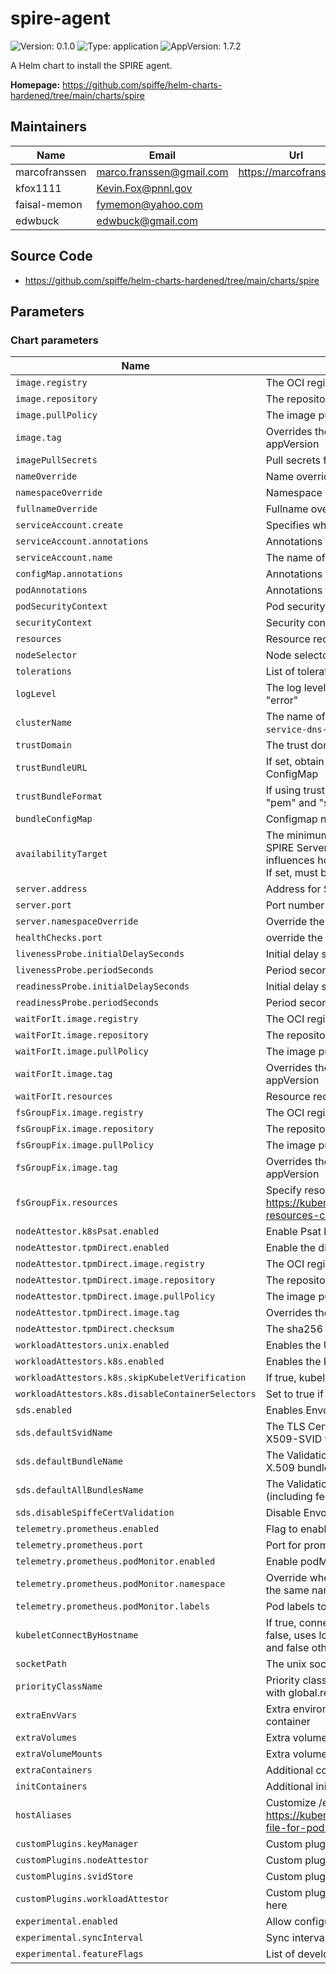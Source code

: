 # spire-agent

![Version: 0.1.0](https://img.shields.io/badge/Version-0.1.0-informational?style=flat-square) ![Type: application](https://img.shields.io/badge/Type-application-informational?style=flat-square) ![AppVersion: 1.7.2](https://img.shields.io/badge/AppVersion-1.7.2-informational?style=flat-square)

A Helm chart to install the SPIRE agent.

**Homepage:** <https://github.com/spiffe/helm-charts-hardened/tree/main/charts/spire>

## Maintainers

| Name | Email | Url |
| ---- | ------ | --- |
| marcofranssen | <marco.franssen@gmail.com> | <https://marcofranssen.nl> |
| kfox1111 | <Kevin.Fox@pnnl.gov> |  |
| faisal-memon | <fymemon@yahoo.com> |  |
| edwbuck | <edwbuck@gmail.com> |  |

## Source Code

* <https://github.com/spiffe/helm-charts-hardened/tree/main/charts/spire>

<!-- The parameters section is generated using helm-docs.sh and should not be edited by hand. -->

## Parameters

### Chart parameters

| Name                                              | Description                                                                                                                                                                                       | Value                                                                            |
| ------------------------------------------------- | ------------------------------------------------------------------------------------------------------------------------------------------------------------------------------------------------- | -------------------------------------------------------------------------------- |
| `image.registry`                                  | The OCI registry to pull the image from                                                                                                                                                           | `ghcr.io`                                                                        |
| `image.repository`                                | The repository within the registry                                                                                                                                                                | `spiffe/spire-agent`                                                             |
| `image.pullPolicy`                                | The image pull policy                                                                                                                                                                             | `IfNotPresent`                                                                   |
| `image.tag`                                       | Overrides the image tag whose default is the chart appVersion                                                                                                                                     | `""`                                                                             |
| `imagePullSecrets`                                | Pull secrets for images                                                                                                                                                                           | `[]`                                                                             |
| `nameOverride`                                    | Name override                                                                                                                                                                                     | `""`                                                                             |
| `namespaceOverride`                               | Namespace override                                                                                                                                                                                | `""`                                                                             |
| `fullnameOverride`                                | Fullname override                                                                                                                                                                                 | `""`                                                                             |
| `serviceAccount.create`                           | Specifies whether a service account should be created                                                                                                                                             | `true`                                                                           |
| `serviceAccount.annotations`                      | Annotations to add to the service account                                                                                                                                                         | `{}`                                                                             |
| `serviceAccount.name`                             | The name of the service account to use.                                                                                                                                                           | `""`                                                                             |
| `configMap.annotations`                           | Annotations to add to the SPIRE Agent ConfigMap                                                                                                                                                   | `{}`                                                                             |
| `podAnnotations`                                  | Annotations to add to pods                                                                                                                                                                        | `{}`                                                                             |
| `podSecurityContext`                              | Pod security context                                                                                                                                                                              | `{}`                                                                             |
| `securityContext`                                 | Security context                                                                                                                                                                                  | `{}`                                                                             |
| `resources`                                       | Resource requests and limits                                                                                                                                                                      | `{}`                                                                             |
| `nodeSelector`                                    | Node selector                                                                                                                                                                                     | `{}`                                                                             |
| `tolerations`                                     | List of tolerations                                                                                                                                                                               | `[]`                                                                             |
| `logLevel`                                        | The log level, valid values are "debug", "info", "warn", and "error"                                                                                                                              | `info`                                                                           |
| `clusterName`                                     | The name of the Kubernetes cluster (`kubeadm init --service-dns-domain`)                                                                                                                          | `example-cluster`                                                                |
| `trustDomain`                                     | The trust domain to be used for the SPIFFE identifiers                                                                                                                                            | `example.org`                                                                    |
| `trustBundleURL`                                  | If set, obtain trust bundle from url instead of Kubernetes ConfigMap                                                                                                                              | `""`                                                                             |
| `trustBundleFormat`                               | If using trustBundleURL, what format is the url. Choices are "pem" and "spiffe"                                                                                                                   | `pem`                                                                            |
| `bundleConfigMap`                                 | Configmap name for Spire bundle                                                                                                                                                                   | `spire-bundle`                                                                   |
| `availabilityTarget`                              | The minimum amount of time desired to gracefully handle SPIRE Server or Agent downtime. This configurable influences how aggressively X509 SVIDs should be rotated. If set, must be at least 24h. | `""`                                                                             |
| `server.address`                                  | Address for Spire server                                                                                                                                                                          | `""`                                                                             |
| `server.port`                                     | Port number for Spire server                                                                                                                                                                      | `8081`                                                                           |
| `server.namespaceOverride`                        | Override the namespace for Spire server                                                                                                                                                           | `""`                                                                             |
| `healthChecks.port`                               | override the host port used for health checking                                                                                                                                                   | `9982`                                                                           |
| `livenessProbe.initialDelaySeconds`               | Initial delay seconds for probe                                                                                                                                                                   | `15`                                                                             |
| `livenessProbe.periodSeconds`                     | Period seconds for probe                                                                                                                                                                          | `60`                                                                             |
| `readinessProbe.initialDelaySeconds`              | Initial delay seconds for probe                                                                                                                                                                   | `15`                                                                             |
| `readinessProbe.periodSeconds`                    | Period seconds for probe                                                                                                                                                                          | `60`                                                                             |
| `waitForIt.image.registry`                        | The OCI registry to pull the image from                                                                                                                                                           | `cgr.dev`                                                                        |
| `waitForIt.image.repository`                      | The repository within the registry                                                                                                                                                                | `chainguard/wait-for-it`                                                         |
| `waitForIt.image.pullPolicy`                      | The image pull policy                                                                                                                                                                             | `IfNotPresent`                                                                   |
| `waitForIt.image.tag`                             | Overrides the image tag whose default is the chart appVersion                                                                                                                                     | `latest@sha256:84be7f9205d88f368097c3712a867c5d35d1d024633de4b5675b3f17f63f27cf` |
| `waitForIt.resources`                             | Resource requests and limits                                                                                                                                                                      | `{}`                                                                             |
| `fsGroupFix.image.registry`                       | The OCI registry to pull the image from                                                                                                                                                           | `cgr.dev`                                                                        |
| `fsGroupFix.image.repository`                     | The repository within the registry                                                                                                                                                                | `chainguard/bash`                                                                |
| `fsGroupFix.image.pullPolicy`                     | The image pull policy                                                                                                                                                                             | `Always`                                                                         |
| `fsGroupFix.image.tag`                            | Overrides the image tag whose default is the chart appVersion                                                                                                                                     | `latest@sha256:099e4b9adb13a94e6f25d6bb9bfe69fd5ba734a615e62bb0e1efba6650c6b23d` |
| `fsGroupFix.resources`                            | Specify resource needs as per https://kubernetes.io/docs/concepts/configuration/manage-resources-containers/                                                                                      | `{}`                                                                             |
| `nodeAttestor.k8sPsat.enabled`                    | Enable Psat k8s nodeattestor                                                                                                                                                                      | `true`                                                                           |
| `nodeAttestor.tpmDirect.enabled`                  | Enable the direct tpm nodeattestor                                                                                                                                                                | `false`                                                                          |
| `nodeAttestor.tpmDirect.image.registry`           | The OCI registry to pull the image from                                                                                                                                                           | `docker.io`                                                                      |
| `nodeAttestor.tpmDirect.image.repository`         | The repository within the registry                                                                                                                                                                | `boxboat/spire-tpm-plugin-tpm-attestor-agent`                                    |
| `nodeAttestor.tpmDirect.image.pullPolicy`         | The image pull policy                                                                                                                                                                             | `IfNotPresent`                                                                   |
| `nodeAttestor.tpmDirect.image.tag`                | Overrides the image tag                                                                                                                                                                           | `v1.7.0`                                                                         |
| `nodeAttestor.tpmDirect.checksum`                 | The sha256 checksum of the plugin binary                                                                                                                                                          | `6268bfe385ff847461c24f5eec43a0d05ddc875adfc8632289b6b77bde1866af`               |
| `workloadAttestors.unix.enabled`                  | Enables the Unix workload attestor                                                                                                                                                                | `false`                                                                          |
| `workloadAttestors.k8s.enabled`                   | Enables the Kubernetes workload attestor                                                                                                                                                          | `true`                                                                           |
| `workloadAttestors.k8s.skipKubeletVerification`   | If true, kubelet certificate verification is skipped                                                                                                                                              | `true`                                                                           |
| `workloadAttestors.k8s.disableContainerSelectors` | Set to true if using holdApplicationUntilProxyStarts in Istio                                                                                                                                     | `false`                                                                          |
| `sds.enabled`                                     | Enables Envoy SDS configuration                                                                                                                                                                   | `false`                                                                          |
| `sds.defaultSvidName`                             | The TLS Certificate resource name to use for the default X509-SVID with Envoy SDS                                                                                                                 | `default`                                                                        |
| `sds.defaultBundleName`                           | The Validation Context resource name to use for the default X.509 bundle with Envoy SDS                                                                                                           | `ROOTCA`                                                                         |
| `sds.defaultAllBundlesName`                       | The Validation Context resource name to use for all bundles (including federated) with Envoy SDS                                                                                                  | `ALL`                                                                            |
| `sds.disableSpiffeCertValidation`                 | Disable Envoy SDS custom validation                                                                                                                                                               | `false`                                                                          |
| `telemetry.prometheus.enabled`                    | Flag to enable prometheus monitoring                                                                                                                                                              | `false`                                                                          |
| `telemetry.prometheus.port`                       | Port for prometheus metrics                                                                                                                                                                       | `9988`                                                                           |
| `telemetry.prometheus.podMonitor.enabled`         | Enable podMonitor for prometheus                                                                                                                                                                  | `false`                                                                          |
| `telemetry.prometheus.podMonitor.namespace`       | Override where to install the podMonitor, if not set will use the same namespace as the spire-agent                                                                                               | `""`                                                                             |
| `telemetry.prometheus.podMonitor.labels`          | Pod labels to filter for prometheus monitoring                                                                                                                                                    | `{}`                                                                             |
| `kubeletConnectByHostname`                        | If true, connect to kubelet using the nodes hostname. If false, uses localhost. If unset, defaults to true on OpenShift and false otherwise.                                                      | `""`                                                                             |
| `socketPath`                                      | The unix socket path to the spire-agent                                                                                                                                                           | `/run/spire/agent-sockets/spire-agent.sock`                                      |
| `priorityClassName`                               | Priority class assigned to daemonset pods. Can be auto set with global.recommendations.priorityClassName.                                                                                         | `""`                                                                             |
| `extraEnvVars`                                    | Extra environment variables to be added to the Spire Agent container                                                                                                                              | `[]`                                                                             |
| `extraVolumes`                                    | Extra volumes to be mounted on Spire Agent pods                                                                                                                                                   | `[]`                                                                             |
| `extraVolumeMounts`                               | Extra volume mounts for Spire Agent pods                                                                                                                                                          | `[]`                                                                             |
| `extraContainers`                                 | Additional containers to create with Spire Agent pods                                                                                                                                             | `[]`                                                                             |
| `initContainers`                                  | Additional init containers to create with Spire Agent pods                                                                                                                                        | `[]`                                                                             |
| `hostAliases`                                     | Customize /etc/hosts file as described here https://kubernetes.io/docs/tasks/network/customize-hosts-file-for-pods/                                                                               | `[]`                                                                             |
| `customPlugins.keyManager`                        | Custom plugins of type KeyManager are configured here                                                                                                                                             | `{}`                                                                             |
| `customPlugins.nodeAttestor`                      | Custom plugins of type NodeAttestor are configured here                                                                                                                                           | `{}`                                                                             |
| `customPlugins.svidStore`                         | Custom plugins of type SVIDStore are configured here                                                                                                                                              | `{}`                                                                             |
| `customPlugins.workloadAttestor`                  | Custom plugins of type WorkloadAttestor are configured here                                                                                                                                       | `{}`                                                                             |
| `experimental.enabled`                            | Allow configuration of experimental features                                                                                                                                                      | `false`                                                                          |
| `experimental.syncInterval`                       | Sync interval with SPIRE server with exponential backoff                                                                                                                                          | `5s`                                                                             |
| `experimental.featureFlags`                       | List of developer feature flags                                                                                                                                                                   | `[]`                                                                             |
